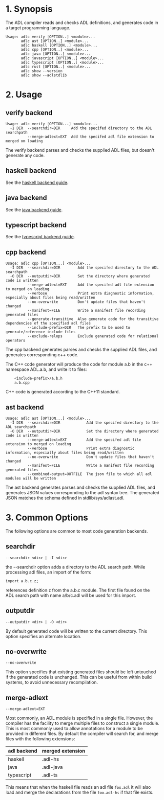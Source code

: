 # 1. Synopsis

The ADL compiler reads and checks ADL definitions, and generates code
in a target programming language.

```
Usage: adlc verify [OPTION..] <module>...
       adlc ast [OPTION..] <module>...
       adlc haskell [OPTION..] <module>...
       adlc cpp [OPTION..] <module>...
       adlc java [OPTION..] <module>...
       adlc javascript [OPTION..] <module>...
       adlc typescript [OPTION..] <module>...
       adlc rust [OPTION..] <module>...
       adlc show --version
       adlc show --adlstdlib
```

# 2. Usage
## verify backend

```
Usage: adlc verify [OPTION...] <module>...
  -I DIR  --searchdir=DIR     Add the specifed directory to the ADL searchpath
          --merge-adlext=EXT  Add the specifed adl file extension to merged on loading
```

The verify backend parses and checks the supplied ADL files, but
doesn't generate any code.

## haskell backend

See the [haskell backend guide][backend-haskell].

## java backend

See the [java backend guide][backend-java].

## typescript backend

See the [typescript backend guide][backend-typescript].

## cpp backend

```
Usage: adlc cpp [OPTION...] <module>...
  -I DIR  --searchdir=DIR        Add the specifed directory to the ADL searchpath
  -O DIR  --outputdir=DIR        Set the directory where generated code is written
          --merge-adlext=EXT     Add the specifed adl file extension to merged on loading
          --verbose              Print extra diagnostic information, especially about files being read/written
          --no-overwrite         Don't update files that haven't changed
          --manifest=FILE        Write a manifest file recording generated files
          --generate-transitive  Also generate code for the transitive dependencies of the specified adl files
          --include-prefix=DIR   The prefix to be used to generate/reference include files
          --exclude-relops       Exclude generated code for relational operators
```

The cpp backend generates parses and checks the supplied ADL
files, and generates corresponding c++ code.

The C++ code generator will produce the code for module a.b in the
c++ namespace ADL.a.b, and write it to files:

        <include-prefix>/a.b.h
        a.b.cpp

C++ code is generated according to the C++11 standard.

## ast backend

```
Usage: adlc ast [OPTION...] <module>...
  -I DIR  --searchdir=DIR            Add the specifed directory to the ADL searchpath
  -O DIR  --outputdir=DIR            Set the directory where generated code is written
          --merge-adlext=EXT         Add the specifed adl file extension to merged on loading
          --verbose                  Print extra diagnostic information, especially about files being read/written
          --no-overwrite             Don't update files that haven't changed
          --manifest=FILE            Write a manifest file recording generated files
          --combined-output=OUTFILE  The json file to which all adl modules will be written
```

The ast backend generates parses and checks the supplied ADL files,
and generates JSON values corresponding to the adl syntax tree. The
generated JSON matches the schema defined in stdlib/sys/adlast.adl.

# 3. Common Options

The following options are common to most code generation backends.

## searchdir

    --searchdir <dir> | -I <dir>

the --searchdir option adds a directory to the ADL search path. While
processing adl files, an import of the form:

    import a.b.c.z;

references definition z from the a.b.c module. The first file found on
the ADL search path with name a/b/c.adl will be used for this import.

##  outputdir

    --outputdir <dir> | -O <dir>

By default generated code will be written to the current
directory. This option specifies an alternate location.

## no-overwrite

    --no-overwrite

This option specifies that existing generated files should be left
untouched if the generated code is unchanged. This can be useful from
within build systems, to avoid unnecessary recompilation.

## merge-adlext

    --merge-adlext=EXT

Most commonly, an ADL module is specified in a single file. However,
the compiler has the facility to merge multiple files to construct
a single module. This is most commonly used to allow annotations for
a module to be provided in different files. By default the compiler
will search for, and merge files with the following extensions:

| adl backend | merged extension |
|-------------|------------------|
| haskell     | .adl-hs          |
| java        | .adl-java        |
| typescript  | .adl-ts          |

This means that when the haskell file reads an adl file `foo.adl` it
will also load and merge the declarations from the file `foo.adl-hs`
if that file exists.

[backend-haskell]: backend-haskell.md
[backend-java]: backend-java.md
[backend-typescript]: backend-typescript.md
